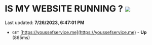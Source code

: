 # IS MY WEBSITE RUNNING ? [![](https://img.shields.io/static/v1?label=Sponsor&message=%E2%9D%A4&logo=GitHub&color=%23fe8e86)](https://github.com/sponsors/<username>)

Last updated: **7/26/2023, 6:47:01 PM**

- `GET` [https://youssefservice.me](https://youssefservice.me) - **Up** (865ms)
